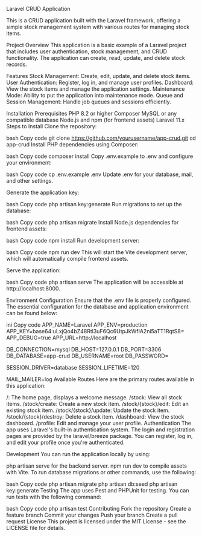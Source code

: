 Laravel CRUD Application


This is a CRUD application built with the Laravel framework, offering a simple stock management system with various routes for managing stock items.


Project Overview
This application is a basic example of a Laravel project that includes user authentication, stock management, and CRUD functionality. The application can create, read, update, and delete stock records.

Features
Stock Management: Create, edit, update, and delete stock items.
User Authentication: Register, log in, and manage user profiles.
Dashboard: View the stock items and manage the application settings.
Maintenance Mode: Ability to put the application into maintenance mode.
Queue and Session Management: Handle job queues and sessions efficiently.


Installation
Prerequisites
PHP 8.2 or higher
Composer
MySQL or any compatible database
Node.js and npm (for frontend assets)
Laravel 11.x
Steps to Install
Clone the repository:

bash
Copy code
git clone https://github.com/yourusername/app-crud.git
cd app-crud
Install PHP dependencies using Composer:

bash
Copy code
composer install
Copy .env.example to .env and configure your environment:

bash
Copy code
cp .env.example .env
Update .env for your database, mail, and other settings.

Generate the application key:

bash
Copy code
php artisan key:generate
Run migrations to set up the database:

bash
Copy code
php artisan migrate
Install Node.js dependencies for frontend assets:

bash
Copy code
npm install
Run development server:

bash
Copy code
npm run dev
This will start the Vite development server, which will automatically compile frontend assets.

Serve the application:

bash
Copy code
php artisan serve
The application will be accessible at http://localhost:8000.

Environment Configuration
Ensure that the .env file is properly configured. The essential configuration for the database and application environment can be found below:

ini
Copy code
APP_NAME=Laravel
APP_ENV=production
APP_KEY=base64:uLxjQo4bZ48Rtl3uF6Qc6UtpJkWfIA2ni5aTT1RqtS8=
APP_DEBUG=true
APP_URL=http://localhost

DB_CONNECTION=mysql
DB_HOST=127.0.0.1
DB_PORT=3306
DB_DATABASE=app-crud
DB_USERNAME=root
DB_PASSWORD=

SESSION_DRIVER=database
SESSION_LIFETIME=120

MAIL_MAILER=log
Available Routes
Here are the primary routes available in this application:

/: The home page, displays a welcome message.
/stock: View all stock items.
/stock/create: Create a new stock item.
/stock/{stock}/edit: Edit an existing stock item.
/stock/{stock}/update: Update the stock item.
/stock/{stock}/destroy: Delete a stock item.
/dashboard: View the stock dashboard.
/profile: Edit and manage your user profile.
Authentication
The app uses Laravel's built-in authentication system. The login and registration pages are provided by the laravel/breeze package. You can register, log in, and edit your profile once you're authenticated.



Development
You can run the application locally by using:

php artisan serve for the backend server.
npm run dev to compile assets with Vite.
To run database migrations or other commands, use the following:

bash
Copy code
php artisan migrate
php artisan db:seed
php artisan key:generate
Testing
The app uses Pest and PHPUnit for testing. You can run tests with the following command:

bash
Copy code
php artisan test
Contributing
Fork the repository
Create a feature branch
Commit your changes
Push your branch
Create a pull request
License
This project is licensed under the MIT License - see the LICENSE file for details.
